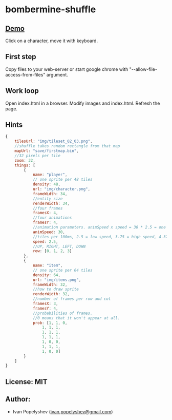 bombermine-shuffle
==================

## [Demo](http://ivanpopelyshev.github.com/bombermine-shuffle/index.html) 
Click on a character, move it with keyboard.

## First step
Copy files to your web-server or start google chrome with "--allow-file-access-from-files" argument.

## Work loop
Open index.html in a browser.
Modify images and index.html. Refresh the page.

## Hints

```javascript
{
	tilesUrl: "img/tileset_02_03.png",
	//shuffle takes random rectangle from that map
	mapUrl: "save/firstmap.bin",
	//32 pixels per tile
	zoom: 32,
	things: [
		{
			name: "player",
			// one sprite per 48 tiles
			density: 48,
			url: "img/character.png",
			frameWidth: 34,
			//entity size
			renderWidth: 34,
			//four frames
			framesX: 4, 
			//four animations
			framesY: 4,
			//animation parameters. animSpeed x speed = 30 * 2.5 = one frame per 75ms.
			animSpeed: 30,
			//tiles per 100ms, 2.5 = low speed, 3.75 = high speed, 4.375 = NYAN!
			speed: 2.5,
			//UP, RIGHT, LEFT, DOWN
			row: [0, 1, 2, 3]
		},
		{
			name: "item", 
			// one sprite per 64 tiles
			density: 64, 
			url: "img/items.png",
			frameWidth: 32, 
			//how to draw sprite
			renderWidth: 32, 
			//number of frames per row and col
			framesX: 3, 
			framesY: 4,
			//probabilities of frames.
			//0 means that it won't appear at all.
			prob: [1, 1, 0, 
				1, 1, 1, 
				1, 1, 1,
				1, 1, 1,
				1, 0, 0,
				1, 1, 1,
				1, 0, 0]
		}
	]
}
```

## License: MIT

## Author:
 * Ivan Popelyshev (ivan.popelyshev@gmail.com)
